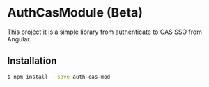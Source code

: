# AuthCasModule (Beta)

This project it is a simple library from authenticate to CAS SSO from Angular.

## Installation

```bash
$ npm install --save auth-cas-mod
```
